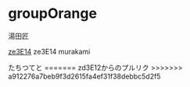 # groupOrange

湯田匠

<a href="https://github.com/yudatakumi">ze3E14</a>
ze3E14
murakami
<HEAD>
たちつてと
=======
zd3E12からのプルリク
>>>>>>> a912276a7beb9f3d2615fa4ef31f38debbc5d2f5
